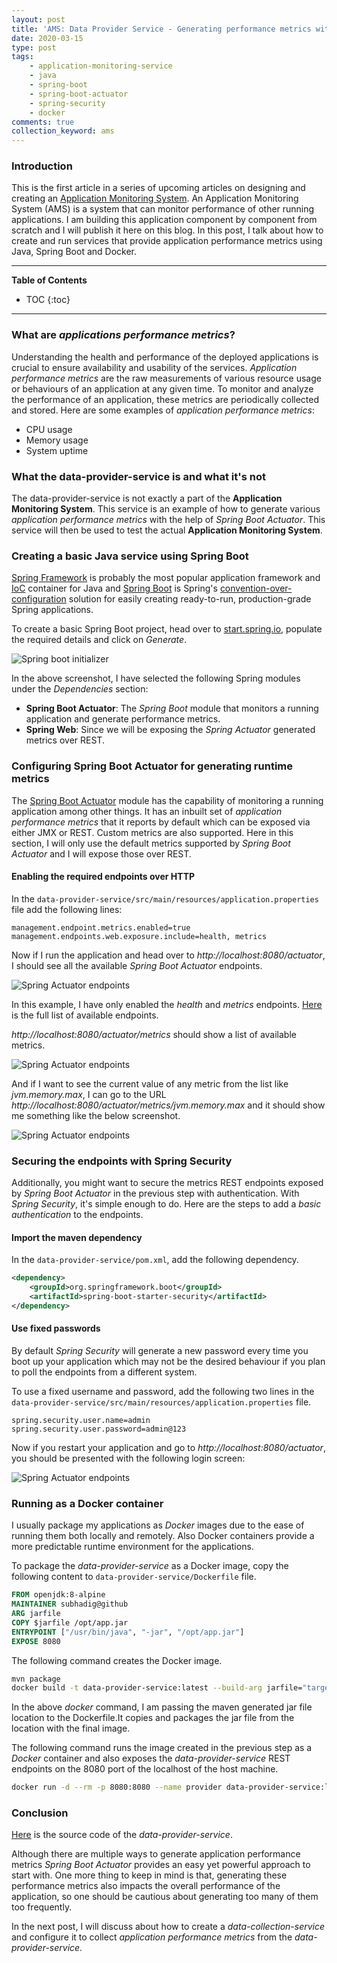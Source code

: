 ```yaml
---
layout: post
title: 'AMS: Data Provider Service - Generating performance metrics with Spring Boot Actuator'
date: 2020-03-15
type: post
tags:
    - application-monitoring-service
    - java
    - spring-boot
    - spring-boot-actuator
    - spring-security
    - docker
comments: true
collection_keyword: ams
---
```

### Introduction
This is the first article in a series of upcoming articles on designing and
creating an [Application Monitoring System](collections/application-monitoring-system.html).
An Application Monitoring System (AMS) is a system that can monitor
performance of other running applications. I am building this application
component by component from scratch and I will publish it here on this blog.
In this post, I talk about how to create and run services that provide
application performance metrics using Java, Spring Boot and Docker.

---
**Table of Contents**
* TOC
{:toc}
---

### What are *applications performance metrics*?
Understanding the health and performance of the deployed applications is
crucial to ensure availability and usability of the services. *Application
performance metrics* are the raw measurements of various resource usage or
behaviours of an application at any given time. To monitor and analyze the
performance of an application, these metrics are periodically collected and stored.
Here are some examples of *application performance metrics*:
- CPU usage
- Memory usage
- System uptime

### What the data-provider-service is and what it's not
The data-provider-service is not exactly a part of the
**Application Monitoring System**.  This service is an example of how to
generate various *application performance metrics* with the help of
*Spring Boot Actuator*. This service will then be used to test the actual
**Application Monitoring System**.

### Creating a basic Java service using Spring Boot
[Spring Framework](https://en.wikipedia.org/wiki/Spring_Framework) is probably
the most popular application framework and
[IoC](https://en.wikipedia.org/wiki/Inversion_of_control) container for Java
and [Spring Boot](https://spring.io/projects/spring-boot) is Spring's
[convention-over-configuration](https://en.wikipedia.org/wiki/Convention_over_configuration)
solution for easily creating ready-to-run, production-grade Spring applications.

To create a basic Spring Boot project, head over to
[start.spring.io](https://start.spring.io), populate the required details and
click on *Generate*.

![Spring boot initializer](assets/images/spring-initializer-dataproviderservice.png)

In the above screenshot, I have selected
the following Spring modules under the *Dependencies* section:
- **Spring Boot Actuator**: The *Spring Boot* module that monitors a running
application and generate performance metrics.
- **Spring Web**: Since we will be exposing the *Spring Actuator* generated
metrics over REST.

### Configuring Spring Boot Actuator for generating runtime metrics
The
[Spring Boot Actuator](https://docs.spring.io/spring-boot/docs/current/reference/html/production-ready-features.html)
module has the capability of monitoring a running application among other things.
It has an inbuilt set of *application performance metrics* that it reports by default
which can be exposed via either JMX or REST. Custom metrics are
also supported. Here in this section, I will only use
the default metrics supported by *Spring Boot Actuator* and I will expose those
over REST.

#### Enabling the required endpoints over HTTP
In the ``data-provider-service/src/main/resources/application.properties`` file
add the following lines:

```
management.endpoint.metrics.enabled=true
management.endpoints.web.exposure.include=health, metrics
```

Now if I run the application and head over to *http://localhost:8080/actuator*,
I should see all the available *Spring Boot Actuator* endpoints.

![Spring Actuator endpoints](assets/images/data-provider-service-spring-actuator.png)

In this example, I have only enabled the *health* and *metrics* endpoints.
[Here](https://docs.spring.io/spring-boot/docs/current/reference/html/production-ready-features.html#production-ready-endpoints)
is the full list of available endpoints.

*http://localhost:8080/actuator/metrics* should show a list of available
metrics.

![Spring Actuator endpoints](assets/images/data-provider-service-actuator-metrics.png)

And if I want to see the current value of any metric from the list like
*jvm.memory.max*, I can go to the URL
*http://localhost:8080/actuator/metrics/jvm.memory.max* and it should show me
something like the below screenshot.

![Spring Actuator endpoints](assets/images/data-provider-service-actuator-metrics-jvm.memory.max.png)

### Securing the endpoints with Spring Security
Additionally, you might want to secure the metrics REST endpoints exposed by
*Spring Boot Actuator* in the previous step with authentication. With
*Spring Security*, it's simple enough to do. Here are the steps to add a
*basic authentication* to the endpoints.

#### Import the maven dependency
In the ``data-provider-service/pom.xml``, add the following dependency.

```xml
<dependency>
    <groupId>org.springframework.boot</groupId>
    <artifactId>spring-boot-starter-security</artifactId>
</dependency>
```

#### Use fixed passwords
By default *Spring Security* will generate a new password every time you boot up
your application which may not be the desired behaviour if you plan to poll the
endpoints from a different system.

To use a fixed username and password, add the following two lines in the
``data-provider-service/src/main/resources/application.properties`` file.

```
spring.security.user.name=admin
spring.security.user.password=admin@123
```

Now if you restart your application and go to *http://localhost:8080/actuator*,
you should be presented with the following login screen:

![Spring Actuator endpoints](assets/images/data-provider-service-spring-security-login.png)

### Running as a Docker container
I usually package my applications as *Docker* images due to the ease of
running them both locally and remotely. Also Docker containers provide a more
predictable runtime environment for the applications.

To package the *data-provider-service* as a Docker image, copy the following
content to ``data-provider-service/Dockerfile`` file.

```Dockerfile
FROM openjdk:8-alpine
MAINTAINER subhadig@github
ARG jarfile
COPY $jarfile /opt/app.jar
ENTRYPOINT ["/usr/bin/java", "-jar", "/opt/app.jar"]
EXPOSE 8080
```

The following command creates the Docker image.

```bash
mvn package
docker build -t data-provider-service:latest --build-arg jarfile="target/data-provider-service-*.jar" data-provider-service/
```

In the above *docker* command, I am passing the maven generated jar file
location to the Dockerfile.It copies and packages the jar file from the 
location with the final image.

The following command runs the image created in the previous step as a *Docker*
container and also exposes the *data-provider-service* REST endpoints on the
8080 port of the localhost of the host machine.

```bash
docker run -d --rm -p 8080:8080 --name provider data-provider-service:latest
```

### Conclusion
[Here](https://github.com/subhadig/application-monitoring-system/tree/master/data-provider-service)
is the source code of the *data-provider-service*.

Although there are multiple ways to generate application performance metrics
*Spring Boot Actuator* provides an easy yet powerful approach to start with.
One more thing
to keep in mind is that, generating these performance metrics also impacts the
overall performance of the application, so one should be cautious about
generating too many of them too frequently.

In the next post, I will discuss about how to create a
*data-collection-service* and configure it to collect
*application performance metrics* from the *data-provider-service*.
